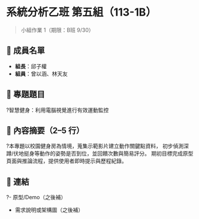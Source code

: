 # 系統分析乙班 第五組（113-1B）

> 小組作業 1（期限：B班 9/30）

## 👥 成員名單
- **組長**：邱子權
- **組員**：曾以涵、林天友

## 🧩 專題題目
?智慧健身：利用電腦視覺進行有效運動監控

## 📄 內容摘要（2–5 行）
?本專題以校園健身房為情境，蒐集示範影片建立動作關鍵點資料，
初步偵測深蹲/伏地挺身等動作的姿勢是否到位，並回饋次數與簡易評分。
期初目標完成原型頁面與推論流程，提供使用者即時提示與歷程紀錄。

## 📌 連結
?- 原型/Demo（之後補）
- 需求說明或架構圖（之後補）

